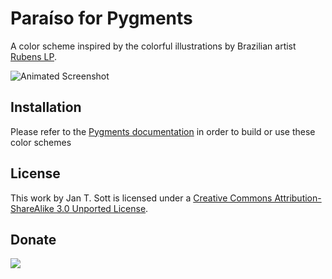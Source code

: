 # Paraíso for Pygments

A color scheme inspired by the colorful illustrations by Brazilian artist [Rubens LP][1].

![Animated Screenshot][2]

## Installation

Please refer to the [Pygments documentation][3] in order to build or use these color schemes

## License

This work by Jan T. Sott is licensed under a [Creative Commons Attribution-ShareAlike 3.0 Unported License][4].

## Donate

[<img src="https://raw.github.com/balupton/flattr-buttons/master/badge-89x18.gif" />][5]

[1]: http://www.rubenslp.com.br/
[2]: https://raw.github.com/idleberg/Paraiso-Pygments/master/images/screenshot.gif
[3]: http://pygments.org/docs/
[4]: http://creativecommons.org/licenses/by-sa/3.0/deed.en_US
[5]: https://flattr.com/submit/auto?user_id=idleberg&url=https://github.com/idleberg/Paraiso-Pygments/&title=Paraiso&20Color%20Scheme&description=A%29color%29scheme%29inspired%29by%29the%29colorful%29illustrations%29by%29Brazilian%29artist%29Rubens%29LP&language=en_GB&tags=pygments,color%20scheme,theme,syntax%20highlight,style-sheets&hidden=0&category=software